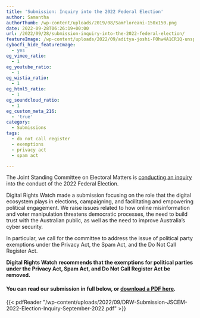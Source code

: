```yaml
---
title: 'Submission: Inquiry into the 2022 Federal Election'
author: Samantha
authorThumb: /wp-content/uploads/2019/08/SamFloreani-150x150.png
date: 2022-09-28T06:26:19+00:00
url: /2022/09/28/submission-inquiry-into-the-2022-federal-election/
featureImage: /wp-content/uploads/2022/09/aditya-joshi-FOhw4A1CR1Q-unsplash-scaled-1.jpg
cybocfi_hide_featureImage:
  - yes
eg_vimeo_ratio:
  - 1
eg_youtube_ratio:
  - 1
eg_wistia_ratio:
  - 1
eg_html5_ratio:
  - 1
eg_soundcloud_ratio:
  - 1
eg_custom_meta_216:
  - 'true'
category:
  - Submissions
tags:
  - do not call register
  - exemptions
  - privacy act
  - spam act

---
```

The Joint Standing Committee on Electoral Matters is <a href="https://www.aph.gov.au/Parliamentary_Business/Committees/Joint/Electoral_Matters/2022federalelection" target="_blank" rel="noreferrer noopener">conducting an inquiry</a> into the conduct of the 2022 Federal Election.

Digital Rights Watch made a submission focusing on the role that the digital ecosystem plays in elections, campaigning, and facilitating and empowering political engagement. We raise issues related to how online misinformation and voter manipulation threatens democratic processes, the need to build trust with the Australian public, as well as the need to improve Australia&#8217;s cyber security.

In particular, we call for the committee to address the issue of political party exemptions under the Privacy Act, the Spam Act, and the Do Not Call Register Act.

**Digital Rights Watch recommends that the exemptions for political parties under the Privacy Act, Spam Act, and Do Not Call Register Act be removed.**

#### You can read our submission in full below, or <span style="text-decoration: underline;"><a href="/wp-content/uploads/2022/09/DRW-Submission-JSCEM-2022-Election-Inquiry-September-2022.pdf" target="_blank" rel="noreferrer noopener">download a PDF here</a></span>.

{{< pdfReader "/wp-content/uploads/2022/09/DRW-Submission-JSCEM-2022-Election-Inquiry-September-2022.pdf" >}}
